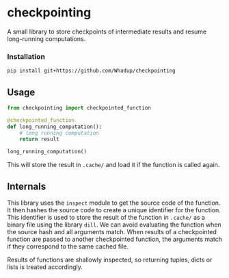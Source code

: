 # checkpointing

A small library to store checkpoints of intermediate results and resume long-running computations.

### Installation

```bash
pip install git+https://github.com/Whadup/checkpointing
```

## Usage

```python
from checkpointing import checkpointed_function

@checkpointed_function
def long_running_computation():
    # long running computation
    return result

long_running_computation()
```

This will store the result in `.cache/` and load it if the function is called again.


## Internals

This library uses the `inspect` module to get the source code of the function. It then hashes the source code to create a unique identifier for the function. This identifier is used to store the result of the function in `.cache/` as a binary  file using the library `dill`. We can avoid evaluating the function when the source hash and all arguments match. When results of a checkpointed function are passed to another checkpointed function, the arguments match if they correspond to the same cached file.

Results of functions are shallowly inspected, so returning tuples, dicts or lists is treated accordingly. 